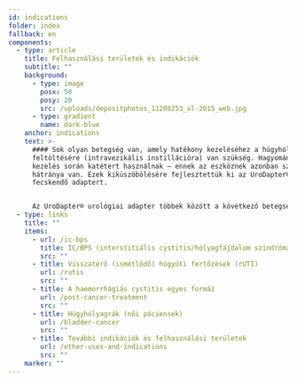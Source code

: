 ```yaml
---
id: indications
folder: index
fallback: en
components:
  - type: article
    title: Felhasználási területek és indikációk
    subtitle: ""
    background:
      - type: image
        posx: 50
        posy: 20
        src: /uploads/depositphotos_11208253_xl-2015_web.jpg
      - type: gradient
        name: dark-blue
    anchor: indications
    text: >-
      #### Sok olyan betegség van, amely hatékony kezeléséhez a húgyhólyag
      feltöltésére (intravezikális instillációra) van szükség. Hagyományosan a
      kezelés során katétert használnak – ennek az eszköznek azonban számos
      hátránya van. Ezek kiküszöbölésére fejlesztettük ki az UroDapter®
      fecskendő adaptert.


      Az UroDapter® urológiai adapter többek között a következő betegségek kezelésében helyettesítheti a katétert:
  - type: links
    title: ""
    items:
      - url: /ic-bps
        title: IC/BPS (interstitiális cystitis/hólyagfájdalom szindróma)
        src: ""
      - title: Visszatérő (ismétlődő) húgyúti fertőzések (rUTI)
        url: /rutis
        src: ""
      - title: A haemorrhágiás cystitis egyes formái
        url: /post-cancer-treatment
        src: ""
      - title: Húgyhólyagrák (női páciensek)
        url: /bladder-cancer
        src: ""
      - title: További indikációk és felhasználási területek
        url: /other-uses-and-indications
        src: ""
    marker: ""
---
```

